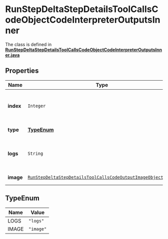 

# RunStepDeltaStepDetailsToolCallsCodeObjectCodeInterpreterOutputsInner

The class is defined in **[RunStepDeltaStepDetailsToolCallsCodeObjectCodeInterpreterOutputsInner.java](../../src/main/java/org/openapitools/model/RunStepDeltaStepDetailsToolCallsCodeObjectCodeInterpreterOutputsInner.java)**

## Properties

Name | Type | Description | Notes
------------ | ------------- | ------------- | -------------
**index** | `Integer` | The index of the output in the outputs array. | 
**type** | [**TypeEnum**](#TypeEnum) | Always &#x60;logs&#x60;. | 
**logs** | `String` | The text output from the Code Interpreter tool call. |  [optional property]
**image** | [`RunStepDeltaStepDetailsToolCallsCodeOutputImageObjectImage`](RunStepDeltaStepDetailsToolCallsCodeOutputImageObjectImage.md) |  |  [optional property]


## TypeEnum

Name | Value
---- | -----
LOGS | `"logs"`
IMAGE | `"image"`




